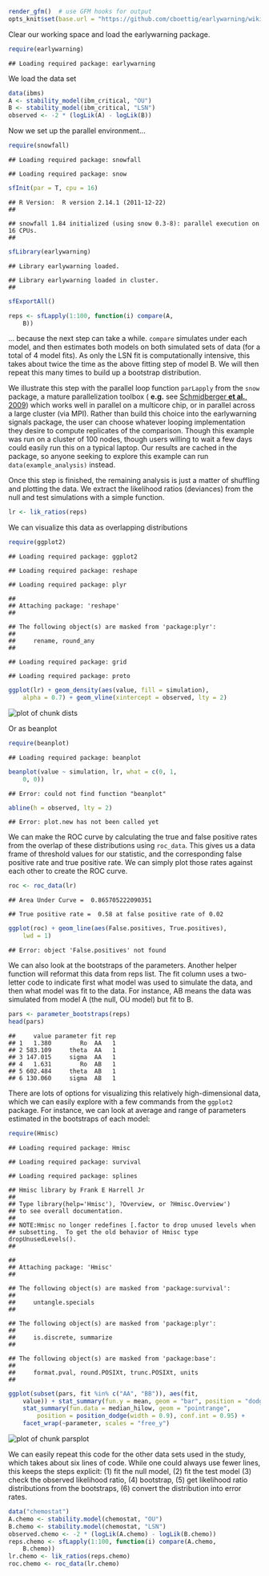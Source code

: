 



```r
render_gfm()  # use GFM hooks for output
opts_knit$set(base.url = "https://github.com/cboettig/earlywarning/wiki/")
```




Clear our working space and load the earlywarning package.  


```r
require(earlywarning)
```



```
## Loading required package: earlywarning
```





We load the data set 


```r
data(ibms)
A <- stability_model(ibm_critical, "OU")
B <- stability_model(ibm_critical, "LSN")
observed <- -2 * (logLik(A) - logLik(B))
```




Now we set up the parallel environment...



<!-- Code for parallelization via snowfall -->


```r
require(snowfall)
```



```
## Loading required package: snowfall
```



```
## Loading required package: snow
```



```r
sfInit(par = T, cpu = 16)
```



```
## R Version:  R version 2.14.1 (2011-12-22) 
## 
```



```
## snowfall 1.84 initialized (using snow 0.3-8): parallel execution on 16 CPUs.
## 
```



```r
sfLibrary(earlywarning)
```



```
## Library earlywarning loaded.
```



```
## Library earlywarning loaded in cluster.
## 
```



```r
sfExportAll()

reps <- sfLapply(1:100, function(i) compare(A, 
    B))
```




... because the next step can take a while.  `compare` simulates under each model, and then estimates both models on both simulated sets of data (for a total of 4 model fits).  As only the LSN fit is computationally intensive, this takes about twice the time as the above fitting step of model B.  We will then repeat this many times to build up a bootstrap distribution.  

We illustrate this step with the parallel loop function `parLapply` from the `snow` package, a mature parallelization toolbox ( **e.g.** see [Schmidberger **et al.**, 2009](http://epub.ub.uni-muenchen.de/8991)) which works well in parallel on a multicore chip, or in parallel across a large cluster (via MPI).  Rather than build this choice into the earlywarning signals package, the user can choose whatever looping implementation they desire to compute replicates of the comparison.  Though this example was run on a cluster of 100 nodes, though users willing to wait a few days could easily run this on a typical laptop.  Our results are cached in the package, so anyone seeking to explore this example can run `data(example_analysis)` instead.  


Once this step is finished, the remaining analysis is just a matter of shuffling and plotting the data.   We extract the likelihood ratios (deviances) from the null and test simulations with a simple function.  


```r
lr <- lik_ratios(reps)
```




We can visualize this data as overlapping distributions


```r
require(ggplot2)
```



```
## Loading required package: ggplot2
```



```
## Loading required package: reshape
```



```
## Loading required package: plyr
```



```
## 
## Attaching package: 'reshape'
## 
```



```
## The following object(s) are masked from 'package:plyr':
## 
##     rename, round_any
## 
```



```
## Loading required package: grid
```



```
## Loading required package: proto
```



```r
ggplot(lr) + geom_density(aes(value, fill = simulation), 
    alpha = 0.7) + geom_vline(xintercept = observed, lty = 2)
```

![plot of chunk dists](https://github.com/cboettig/earlywarning/wiki/dists.png) 


Or as beanplot


```r
require(beanplot)
```



```
## Loading required package: beanplot
```



```r
beanplot(value ~ simulation, lr, what = c(0, 1, 
    0, 0))
```



```
## Error: could not find function "beanplot"
```



```r
abline(h = observed, lty = 2)
```



```
## Error: plot.new has not been called yet
```





We can make the ROC curve by calculating the true and false positive rates from the overlap of these distributions using `roc_data`.  This gives us a data frame of threshold values for our statistic, and the corresponding false positive rate and true positive rate.  We can simply plot those rates against each other to create the ROC curve. 



```r
roc <- roc_data(lr)
```



```
## Area Under Curve =  0.865705222090351
```



```
## True positive rate =  0.58 at false positive rate of 0.02
```



```r
ggplot(roc) + geom_line(aes(False.positives, True.positives), 
    lwd = 1)
```



```
## Error: object 'False.positives' not found
```





We can also look at the bootstraps of the parameters.  Another helper function will reformat this data from reps list.  The fit column uses a two-letter code to indicate first what model was used to simulate the data, and then what model was fit to the data.  For instance, AB means the data was simulated from model A (the null, OU model) but fit to B.  


```r
pars <- parameter_bootstraps(reps)
head(pars)
```



```
##     value parameter fit rep
## 1   1.380        Ro  AA   1
## 2 583.109     theta  AA   1
## 3 147.015     sigma  AA   1
## 4   1.631        Ro  AB   1
## 5 602.484     theta  AB   1
## 6 130.060     sigma  AB   1
```





There are lots of options for visualizing this relatively high-dimensional data, which we can easily explore with a few commands from the `ggplot2` package. For instance, we can look at average and range of parameters estimated in the bootstraps of each model: 


```r
require(Hmisc)
```



```
## Loading required package: Hmisc
```



```
## Loading required package: survival
```



```
## Loading required package: splines
```



```
## Hmisc library by Frank E Harrell Jr
## 
## Type library(help='Hmisc'), ?Overview, or ?Hmisc.Overview')
## to see overall documentation.
## 
## NOTE:Hmisc no longer redefines [.factor to drop unused levels when
## subsetting.  To get the old behavior of Hmisc type dropUnusedLevels().
## 
```



```
## 
## Attaching package: 'Hmisc'
## 
```



```
## The following object(s) are masked from 'package:survival':
## 
##     untangle.specials
## 
```



```
## The following object(s) are masked from 'package:plyr':
## 
##     is.discrete, summarize
## 
```



```
## The following object(s) are masked from 'package:base':
## 
##     format.pval, round.POSIXt, trunc.POSIXt, units
## 
```



```r
ggplot(subset(pars, fit %in% c("AA", "BB")), aes(fit, 
    value)) + stat_summary(fun.y = mean, geom = "bar", position = "dodge") + 
    stat_summary(fun.data = median_hilow, geom = "pointrange", 
        position = position_dodge(width = 0.9), conf.int = 0.95) + 
    facet_wrap(~parameter, scales = "free_y")
```

![plot of chunk parsplot](https://github.com/cboettig/earlywarning/wiki/parsplot.png) 




We can easily repeat this code for the other data sets used in the study, which takes about six lines of code.  While one could always use fewer lines, this keeps the steps explicit: (1) fit the null model, (2) fit the test model (3) check the observed likelihood ratio, (4) bootstrap, (5) get likelihood ratio distributions from the bootstraps, (6) convert the distribution into error rates.




```r
data("chemostat")
A.chemo <- stability.model(chemostat, "OU")
B.chemo <- stability.model(chemostat, "LSN")
observed.chemo <- -2 * (logLik(A.chemo) - logLik(B.chemo))
reps.chemo <- sfLapply(1:100, function(i) compare(A.chemo, 
    B.chemo))
lr.chemo <- lik_ratios(reps.chemo)
roc.chemo <- roc_data(lr.chemo)
```














